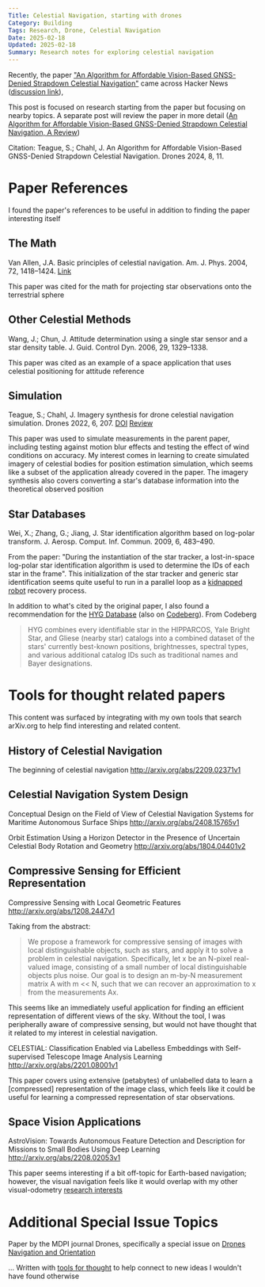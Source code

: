 ```yaml
---
Title: Celestial Navigation, starting with drones
Category: Building
Tags: Research, Drone, Celestial Navigation
Date: 2025-02-18
Updated: 2025-02-18
Summary: Research notes for exploring celestial navigation
---
```



Recently, the paper 
["An Algorithm for Affordable Vision-Based GNSS-Denied Strapdown Celestial Navigation"](https://doi.org/10.3390/drones8110652)
came across Hacker News 
([discussion link](https://news.ycombinator.com/item?id=42767797)),


This post is focused on research starting from the paper but focusing on nearby
topics. A separate post will review the paper in more detail 
([An Algorithm for Affordable Vision-Based GNSS-Denied Strapdown Celestial Navigation, A Review]({filename}/affordable-vision-based-strapdown-celestial-navigation-review.md))

Citation: Teague, S.; Chahl, J. An Algorithm for Affordable Vision-Based GNSS-Denied Strapdown Celestial Navigation. Drones 2024, 8, 11.

# Paper References

I found the paper's references to be useful in addition to finding the paper
interesting itself

## The Math

Van Allen, J.A. Basic principles of celestial navigation. Am. J. Phys. 2004, 72, 1418–1424.
[Link](https://doi.org/10.1119/1.1778391)

This paper was cited for the math for projecting star observations onto the
terrestrial sphere

## Other Celestial Methods

Wang, J.; Chun, J. Attitude determination using a single star sensor and a star density table. J. Guid. Control Dyn. 2006, 29, 1329–1338.

This paper was cited as an example of a space application that uses celestial
positioning for attitude reference

## Simulation

Teague, S.; Chahl, J. Imagery synthesis for drone celestial navigation simulation. Drones 2022, 6, 207.
[DOI](https://doi.org/10.3390/drones6080207)
[Review]({filename}/imagery-synthesis-for-drone-celestial-navigation-simulation-review.md)

This paper was used to simulate measurements in the parent paper, including
testing against motion blur effects and testing the effect of wind conditions
on accuracy. My interest comes in learning to create simulated imagery of
celestial bodies for position estimation simulation, which seems like a subset
of the application already covered in the paper. The imagery synthesis also
covers converting a star's database information into the theoretical observed
position


## Star Databases

Wei, X.; Zhang, G.; Jiang, J. Star identification algorithm based on log-polar transform. J. Aerosp. Comput. Inf. Commun. 2009, 6, 483–490.

From the paper: "During the instantiation of the star tracker, a lost-in-space
log-polar star identification algorithm is used to determine the IDs of each
star in the frame". This initialization of the star tracker and generic star
identification seems quite useful to run in a parallel loop as a 
[kidnapped robot](https://en.wikipedia.org/wiki/Kidnapped_robot_problem)
recovery process.

In addition to what's cited by the original paper, I also found a
recommendation for the [HYG Database](https://astronexus.com/projects/hyg)
(also on [Codeberg](https://codeberg.org/astronexus/hyg)). From Codeberg

> HYG combines every identifiable star in the HIPPARCOS, Yale Bright Star, and Gliese (nearby star) catalogs into a combined dataset of the stars' currently best-known positions, brightnesses, spectral types, and various additional catalog IDs such as traditional names and Bayer designations.

# Tools for thought related papers

This content was surfaced by integrating with my own tools that search
arXiv.org to help find interesting and related content.

## History of Celestial Navigation

The beginning of celestial navigation http://arxiv.org/abs/2209.02371v1

## Celestial Navigation System Design

Conceptual Design on the Field of View of Celestial Navigation Systems for Maritime Autonomous Surface Ships http://arxiv.org/abs/2408.15765v1

Orbit Estimation Using a Horizon Detector in the Presence of Uncertain Celestial Body Rotation and Geometry http://arxiv.org/abs/1804.04401v2


## Compressive Sensing for Efficient Representation

Compressive Sensing with Local Geometric Features http://arxiv.org/abs/1208.2447v1

Taking from the abstract:

>  We propose a framework for compressive sensing of images with local distinguishable objects, such as stars, and apply it to solve a problem in celestial navigation. Specifically, let x be an N-pixel real-valued image, consisting of a small number of local distinguishable objects plus noise. Our goal is to design an m-by-N measurement matrix A with m << N, such that we can recover an approximation to x from the measurements Ax. 

This seems like an immediately useful application for finding an efficient
representation of different views of the sky. Without the tool, I was
peripherally aware of compressive sensing, but would not have thought that it
related to my interest in celestial navigation.


CELESTIAL: Classification Enabled via Labelless Embeddings with Self-supervised Telescope Image Analysis Learning http://arxiv.org/abs/2201.08001v1

This paper covers using extensive (petabytes) of unlabelled data to learn a
[compressed] representation of the image class, which feels like it could be
useful for learning a compressed representation of star observations.

## Space Vision Applications

AstroVision: Towards Autonomous Feature Detection and Description for Missions to Small Bodies Using Deep Learning http://arxiv.org/abs/2208.02053v1

This paper seems interesting if a bit off-topic for Earth-based navigation;
however, the visual navigation feels like it would overlap with my other
visual-odometry [research interests]({filename}/research-areas-for-2025.md)

# Additional Special Issue Topics

Paper by the MDPI journal Drones, specifically a special issue on 
[Drones Navigation and Orientation](https://www.mdpi.com/journal/drones/special_issues/uav_navori)



... Written with 
[tools for thought]({filename}/tools-for-thought-and-discovery.md) to help
connect to new ideas I wouldn't have found otherwise
